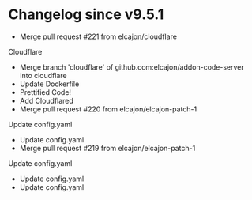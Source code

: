 # Changelog since v9.5.1
- Merge pull request #221 from elcajon/cloudflare

Cloudflare 
- Merge branch 'cloudflare' of github.com:elcajon/addon-code-server into cloudflare 
- Update Dockerfile 
- Prettified Code! 
- Add Cloudflared 
- Merge pull request #220 from elcajon/elcajon-patch-1

Update config.yaml 
- Update config.yaml 
- Merge pull request #219 from elcajon/elcajon-patch-1

Update config.yaml 
- Update config.yaml 
- Update config.yaml 
